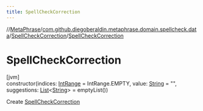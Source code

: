 ```yaml
---
title: SpellCheckCorrection
---
```

//[MetaPhrase](../../../index.html)/[com.github.diegoberaldin.metaphrase.domain.spellcheck.data](../index.html)/[SpellCheckCorrection](index.html)/[SpellCheckCorrection](-spell-check-correction.html)



# SpellCheckCorrection



[jvm]\
constructor(indices: [IntRange](https://kotlinlang.org/api/latest/jvm/stdlib/kotlin.ranges/-int-range/index.html) = IntRange.EMPTY, value: [String](https://kotlinlang.org/api/latest/jvm/stdlib/kotlin/-string/index.html) = &quot;&quot;, suggestions: [List](https://kotlinlang.org/api/latest/jvm/stdlib/kotlin.collections/-list/index.html)&lt;[String](https://kotlinlang.org/api/latest/jvm/stdlib/kotlin/-string/index.html)&gt; = emptyList())



Create [SpellCheckCorrection](index.html)




